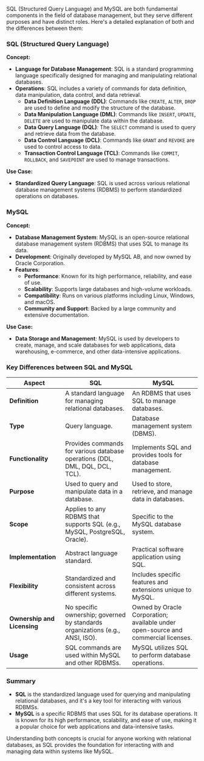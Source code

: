 SQL (Structured Query Language) and MySQL are both fundamental components in the field of database management, but they serve different purposes and have distinct roles. Here's a detailed explanation of both and the differences between them:

### SQL (Structured Query Language)

**Concept:**
- **Language for Database Management**: SQL is a standard programming language specifically designed for managing and manipulating relational databases.
- **Operations**: SQL includes a variety of commands for data definition, data manipulation, data control, and data retrieval.
  - **Data Definition Language (DDL)**: Commands like `CREATE`, `ALTER`, `DROP` are used to define and modify the structure of the database.
  - **Data Manipulation Language (DML)**: Commands like `INSERT`, `UPDATE`, `DELETE` are used to manipulate data within the database.
  - **Data Query Language (DQL)**: The `SELECT` command is used to query and retrieve data from the database.
  - **Data Control Language (DCL)**: Commands like `GRANT` and `REVOKE` are used to control access to data.
  - **Transaction Control Language (TCL)**: Commands like `COMMIT`, `ROLLBACK`, and `SAVEPOINT` are used to manage transactions.

**Use Case:**
- **Standardized Query Language**: SQL is used across various relational database management systems (RDBMS) to perform standardized operations on databases.

### MySQL

**Concept:**
- **Database Management System**: MySQL is an open-source relational database management system (RDBMS) that uses SQL to manage its data.
- **Development**: Originally developed by MySQL AB, and now owned by Oracle Corporation.
- **Features**:
  - **Performance**: Known for its high performance, reliability, and ease of use.
  - **Scalability**: Supports large databases and high-volume workloads.
  - **Compatibility**: Runs on various platforms including Linux, Windows, and macOS.
  - **Community and Support**: Backed by a large community and extensive documentation.

**Use Case:**
- **Data Storage and Management**: MySQL is used by developers to create, manage, and scale databases for web applications, data warehousing, e-commerce, and other data-intensive applications.

### Key Differences between SQL and MySQL

| Aspect                    | SQL                                           | MySQL                                    |
|---------------------------|-----------------------------------------------|------------------------------------------|
| **Definition**            | A standard language for managing relational databases. | An RDBMS that uses SQL to manage databases. |
| **Type**                  | Query language.                               | Database management system (DBMS).       |
| **Functionality**         | Provides commands for various database operations (DDL, DML, DQL, DCL, TCL). | Implements SQL and provides tools for database management. |
| **Purpose**               | Used to query and manipulate data in a database. | Used to store, retrieve, and manage data in databases. |
| **Scope**                 | Applies to any RDBMS that supports SQL (e.g., MySQL, PostgreSQL, Oracle). | Specific to the MySQL database system.   |
| **Implementation**        | Abstract language standard.                   | Practical software application using SQL. |
| **Flexibility**           | Standardized and consistent across different systems. | Includes specific features and extensions unique to MySQL. |
| **Ownership and Licensing**| No specific ownership; governed by standards organizations (e.g., ANSI, ISO). | Owned by Oracle Corporation; available under open-source and commercial licenses. |
| **Usage**                 | SQL commands are used within MySQL and other RDBMSs. | MySQL utilizes SQL to perform database operations. |

### Summary

- **SQL** is the standardized language used for querying and manipulating relational databases, and it's a key tool for interacting with various RDBMSs.
- **MySQL** is a specific RDBMS that uses SQL for its database operations. It is known for its high performance, scalability, and ease of use, making it a popular choice for web applications and data-intensive tasks.

Understanding both concepts is crucial for anyone working with relational databases, as SQL provides the foundation for interacting with and managing data within systems like MySQL.
